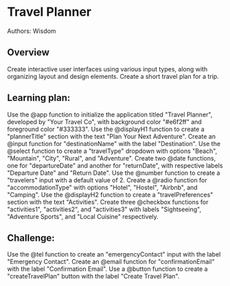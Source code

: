 # Travel Planner
Authors: Wisdom
## Overview
Create interactive user interfaces using various input types, along with organizing layout and design elements. 
Create a short travel plan for a trip.
## Learning plan:
Use the @app function to initialize the application titled "Travel Planner", developed by "Your Travel Co", with background color "#e6f2ff" and foreground color "#333333".
Use the @displayH1 function to create a "plannerTitle" section with the text "Plan Your Next Adventure".
Create an @input function for "destinationName" with the label "Destination".
Use the @select function to create a "travelType" dropdown with options "Beach", "Mountain", "City", "Rural", and "Adventure".
Create two @date functions, one for "departureDate" and another for "returnDate", with respective labels "Departure Date" and "Return Date".
Use the @number function to create a "travelers" input with a default value of 2.
Create a @radio function for "accommodationType" with options "Hotel", "Hostel", "Airbnb", and "Camping".
Use the @displayH2 function to create a "travelPreferences" section with the text "Activities".
Create three @checkbox functions for "activities1", "activities2", and "activities3" with labels "Sightseeing", "Adventure Sports", and "Local Cuisine" respectively.

## Challenge:
Use the @tel function to create an "emergencyContact" input with the label "Emergency Contact".
Create an @email function for "confirmationEmail" with the label "Confirmation Email".
Use a @button function to create a "createTravelPlan" button with the label "Create Travel Plan".
